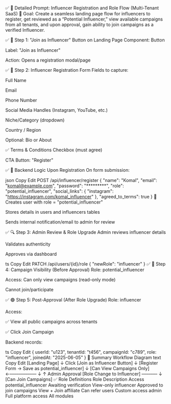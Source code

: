✅ 🧾 Detailed Prompt: Influencer Registration and Role Flow (Multi-Tenant SaaS)
🎯 Goal:
Create a seamless landing page flow for influencers to register, get reviewed as a “Potential Influencer,” view available campaigns from all tenants, and upon approval, gain ability to join campaigns as a verified Influencer.

✅ 🔘 Step 1: "Join as Influencer" Button on Landing Page
Component: Button

Label: "Join as Influencer"

Action: Opens a registration modal/page

✅ 📝 Step 2: Influencer Registration Form
Fields to capture:

Full Name

Email

Phone Number

Social Media Handles (Instagram, YouTube, etc.)

Niche/Category (dropdown)

Country / Region

Optional: Bio or About

✅ Terms & Conditions Checkbox (must agree)

CTA Button: "Register"

✅ 🧠 Backend Logic Upon Registration
On form submission:

json
Copy
Edit
POST /api/influencer/register
{
  "name": "Komal",
  "email": "komal@example.com",
  "password": "*********",
  "role": "potential_influencer",
  "social_links": {
    "instagram": "https://instagram.com/komal_influencer"
  },
  "agreed_to_terms": true
}
🔐 Creates user with role = "potential_influencer"

Stores details in users and influencers tables

Sends internal notification/email to admin for review

✅ 🔍 Step 3: Admin Review & Role Upgrade
Admin reviews influencer details

Validates authenticity

Approves via dashboard

ts
Copy
Edit
PATCH /api/users/{id}/role
{
  "newRole": "influencer"
}
✅ 👀 Step 4: Campaign Visibility (Before Approval)
Role: potential_influencer

Access: Can only view campaigns (read-only mode)

Cannot join/participate

✅ 🟢 Step 5: Post-Approval (After Role Upgrade)
Role: influencer

Access:

✅ View all public campaigns across tenants

✅ Click Join Campaign

Backend records:

ts
Copy
Edit
{
  userId: "u123",
  tenantId: "t456",
  campaignId: "c789",
  role: "influencer",
  joinedAt: "2025-06-05"
}
🔁 Summary Workflow Diagram
text
Copy
Edit
[Landing Page]
     ↓ Click
[Join as Influencer Button]
     ↓
[Register Form → Save as potential_influencer]
     ↓
[Can View Campaigns Only] ←––––––––––––
     ↓                             ↑ Admin Approval
[Role Change to Influencer] –––––––
     ↓
[Can Join Campaigns]
✅ Role Definitions
Role	Description	Access
potential_influencer	Awaiting verification	View-only
influencer	Approved to join campaigns	View + Join
affiliate	Can refer users	Custom access
admin	Full platform access	All modules